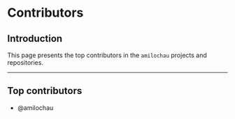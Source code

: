 # Contributors

## Introduction

This page presents the top contributors in the `amilochau` projects and repositories.

---

## Top contributors

- @amilochau
